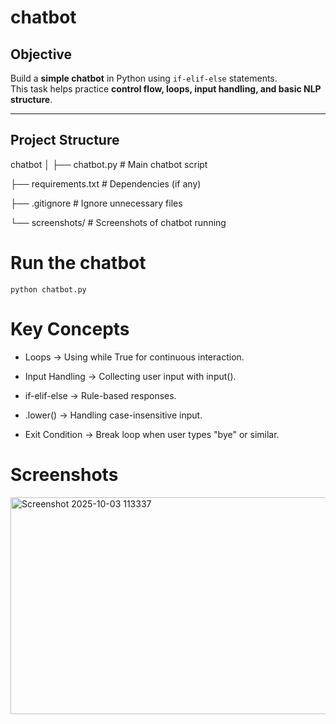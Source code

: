 # chatbot

##  Objective
Build a **simple chatbot** in Python using `if-elif-else` statements.  
This task helps practice **control flow, loops, input handling, and basic NLP structure**.

---

##  Project Structure
chatbot
│
├── chatbot.py # Main chatbot script

├── requirements.txt # Dependencies (if any)

├── .gitignore # Ignore unnecessary files

└── screenshots/ # Screenshots of chatbot running 
# Run the chatbot
    python chatbot.py
    
#  Key Concepts

- Loops → Using while True for continuous interaction.

- Input Handling → Collecting user input with input().

- if-elif-else → Rule-based responses.

- .lower() → Handling case-insensitive input.

- Exit Condition → Break loop when user types "bye" or similar.

# Screenshots

  <img width="639" height="347" alt="Screenshot 2025-10-03 113337" src="https://github.com/user-attachments/assets/f483b69a-fc4e-477f-9612-42b2811db8c4" />


